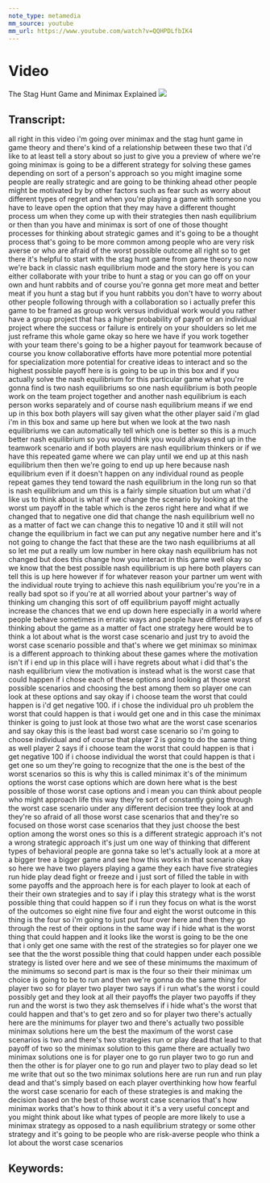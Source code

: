 ```yaml
---
note_type: metamedia
mm_source: youtube
mm_url: https://www.youtube.com/watch?v=QQHPDLfbIK4
---
```


# Video
The Stag Hunt Game and Minimax Explained
![](https://www.youtube.com/watch?v=QQHPDLfbIK4)

## Transcript:
all right in this video i'm going over
minimax
and the stag hunt game in game theory
and there's kind of a relationship
between these two that i'd like to
at least tell a story about so just to
give you a preview of where we're going
minimax is going to be a different
strategy for solving these games
depending on sort of a person's approach
so you might imagine
some people are really strategic and are
going to be thinking ahead
other people might be motivated by by
other factors such as fear
such as worry about different types of
regret
and when you're playing a game with
someone you have to leave open the
option
that they may have a different thought
process
um when they come up with their
strategies then nash equilibrium or then
than you have
and minimax is sort of one of those
thought processes for thinking about
strategic games and it's going to be a
thought process that's going to be more
common among people who are very risk
averse
or who are afraid of the worst possible
outcome
all right so to get there it's helpful
to start with the stag hunt
game from game theory so now we're back
in
classic nash equilibrium mode and the
story here
is you can either collaborate with your
tribe to hunt a stag
or you can go off on your own and hunt
rabbits
and of course you're gonna get more meat
and better meat if you hunt a stag
but if you hunt rabbits you don't have
to worry about other people following
through with a collaboration
so i actually prefer this game to be
framed as group work versus individual
work would you rather have a group
project
that has a higher probability of payoff
or an individual project
where the success or failure is entirely
on your shoulders
so let me just reframe this whole game
okay so here we have if you work
together with your team there's going to
be a higher payout
for teamwork because of course you know
collaborative efforts
have more potential more potential for
specialization more potential for
creative ideas to interact and
so the highest possible payoff here is
is going to be
up in this box and if you actually solve
the nash equilibrium for this particular
game
what you're gonna find is
two nash equilibriums so one nash
equilibrium is
both people work on the team project
together and another nash equilibrium
is each person works separately and of
course
nash equilibrium means if we end up in
this box both players will say
given what the other player said i'm
glad i'm in this box and same up here
but when we look at the two nash
equilibriums we can automatically tell
which one is better so this is
a much better nash equilibrium so you
would think you would always end up
in the teamwork scenario and if both
players are nash equilibrium thinkers
or if we have this repeated game where
we can play until we
end up at this nash equilibrium then
then we're going to end up up here
because nash equilibrium
even if it doesn't happen on any
individual round
as people repeat games they tend toward
the nash equilibrium in the long run
so that is nash equilibrium and um
this is a fairly simple situation but
um what i'd like us to think about is
what if we change the scenario by
looking at the worst um payoff in the
table which is the zeros
right here and what if we changed that
to negative one
did that change the nash equilibrium
well no
as a matter of fact we can change this
to negative 10 and it still will not
change the equilibrium
in fact we can put any negative number
here and it's not going to change the
fact that these are the two nash
equilibriums
at all so let me put a really um low
number in here
okay nash equilibrium has not changed
but does this change how you interact
in this game well okay so we know that
the best possible nash equilibrium is up
here
both players can tell this is up here
however
if for whatever reason your partner um
went with the individual route trying to
achieve this nash equilibrium
you're you're in a really bad spot
so if you're at all worried about your
partner's way of thinking
um changing this sort of off equilibrium
payoff might actually increase the
chances that we end up down here
especially in a world where
people behave sometimes in erratic ways
and people have different
ways of thinking about the game as a
matter of fact
one strategy here would be to think a
lot about what is the worst case
scenario
and just try to avoid the worst case
scenario
possible and that's where we get
minimax so minimax is a different
approach to thinking about these games
where the motivation isn't if i end up
in this place will i have regrets about
what i did
that's the nash equilibrium view the
motivation is instead
what is the worst case that could happen
if i chose each of these options and
looking at those worst possible
scenarios and choosing the best
among them so player one can look at
these options and say okay
if i choose team the worst that could
happen
is i'd get negative 100.
if i chose the individual pro uh problem
the worst that could happen is that i
would get one
and in this case the minimax thinker is
going to just look at those two what are
the worst case scenarios and say okay
this is the least bad worst case
scenario
so i'm going to choose individual and of
course
that player 2 is going to do the same
thing as well player 2 says if i choose
team
the worst that could happen is that i
get negative 100
if i choose individual the worst that
could happen is that i get one
so um they're going to recognize that
the one is the best
of the worst scenarios so this is why
this is called
minimax it's of the minimum options
the worst case options which are down
here
what is the best possible of those worst
case options
and i mean you can think about people
who might approach life this way
they're sort of constantly going through
the worst case scenario under any
different decision tree they look at
and they're so afraid of all those worst
case scenarios that and they're so
focused on those worst case scenarios
that they just choose the best option
among the worst ones
so this is a different strategic
approach it's not a wrong strategic
approach it's just
um one way of thinking that different
types of behavioral
people are gonna take so let's actually
look at a more
at a bigger tree a bigger game and see
how this works in that scenario
okay so here we have two players playing
a game they each have five strategies
run hide play dead fight or freeze and i
just sort of filled the table in with
some
payoffs and the approach here is for
each player to look at
each of their their own strategies and
to say
if i play this strategy what is the
worst possible thing that could happen
so if i run
they focus on what is the worst of the
outcomes so
eight nine five four and eight the worst
outcome in this thing is the four so i'm
going to just put four
over here and then they go through the
rest of their options in the same way if
i
hide what is the worst thing that could
happen
and it looks like the worst is going to
be the one
that i only get one same with the rest
of the strategies
so for player one we see that the
the worst possible thing that could
happen under each possible strategy is
listed over here
and we see of these minimums
the maximum of the minimums so second
part is max
is the four so their their minimax
um choice is going to be to run
and then we're gonna do the same thing
for player two
so for player two player two says if i
run
what's the worst i could possibly get
and they look at all their payoffs the
player two payoffs
if they run and the worst is two
they ask themselves if i hide what's the
worst that could happen
and that's to get zero
and so for player two there's actually
here are the minimums for player two and
there's actually
two possible minimax solutions here
um the best the maximum of the worst
case scenarios is two
and there's two strategies run or play
dead that lead to that payoff of two
so the minimax solution to this game
there are actually two minimax solutions
one is for player one to go run player
two to go run
and then the other is for player one to
go run and player two to
play dead so let me write that out
so the two minimax solutions here are
run run
and run play dead and that's simply
based on each player
overthinking how how fearful the worst
case scenario for each of these
strategies is
and making the decision based on the
best of those worst case scenarios
that's how minimax works that's how to
think about it it's a very useful
concept and you might think about like
what types of people
are more likely to use a minimax
strategy as opposed to
a nash equilibrium strategy or some
other strategy
and it's going to be people who are
risk-averse people who think a lot about
the worst case scenarios


## Keywords:
